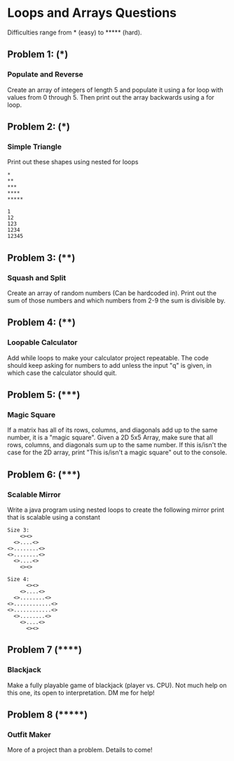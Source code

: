 # Loops and Arrays Questions
Difficulties range from * (easy) to ***** (hard).

## Problem 1: (*)
### Populate and Reverse
Create an array of integers of length 5 and populate it using a for loop with values from 0 through 5.
Then print out the array backwards using a for loop.

## Problem 2: (*)
### Simple Triangle
Print out these shapes using nested for loops
```
*
**
***
****
*****

1
12
123
1234
12345
```

## Problem 3: (**)
### Squash and Split
Create an array of random numbers (Can be hardcoded in). Print out the sum of those numbers and which numbers from 2-9 the sum is divisible by.

## Problem 4: (**)
### Loopable Calculator
Add while loops to make your calculator project repeatable. The code should keep asking for numbers to add unless the input "q" is given, in which case the calculator should quit.

## Problem 5: (***)
### Magic Square
If a matrix has all of its rows, columns, and diagonals add up to the same number, it is a "magic square".
Given a 2D 5x5 Array, make sure that all rows, columns, and diagonals sum up to the same number.  If this is/isn't the case for the 2D array, print "This is/isn't a magic square" out to the console.

## Problem 6: (***)
### Scalable Mirror
Write a java program using nested loops to create the following mirror print that is scalable using a constant
```
Size 3:
    <><>
  <>....<>
<>........<>
<>........<>
  <>....<>
    <><>

Size 4:
      <><>
    <>....<>
  <>........<>
<>............<>
<>............<>
  <>........<>
    <>....<>
      <><>
```

## Problem 7 (****)
### Blackjack
Make a fully playable game of blackjack (player vs. CPU). Not much help on this one, its open to interpretation. DM me for help!

## Problem 8 (*****)
### Outfit Maker
More of a project than a problem. Details to come!


